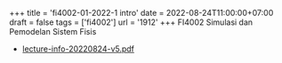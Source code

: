 +++
title = 'fi4002-01-2022-1 intro'
date = 2022-08-24T11:00:00+07:00
draft = false
tags = ['fi4002']
url = '1912'
+++
FI4002 Simulasi dan Pemodelan Sistem Fisis
<!--more-->

+ [lecture-info-20220824-v5.pdf](https://zenodo.org/doi/10.5281/zenodo.7016844)

